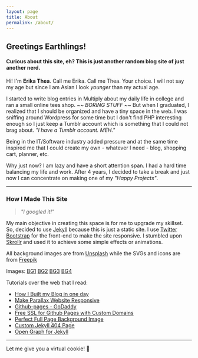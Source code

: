 ```yaml
---
layout: page
title: About
permalink: /about/
---
```


## Greetings Earthlings!

#### Curious about this site, eh? This is just another random blog site of just another nerd.

Hi! I'm **Erika Thea**. Call me Erika. Call me Thea. Your choice. I will not say my age but since I am Asian I look *younger* than my actual age.

I started to write blog entries in Multiply about my daily life in college and ran a small online tees shop. ~~ *BORING STUFF* ~~ But when I graduated, I realized that I should be organized and have a tiny space in the web. I was sniffing around Wordpress for some time but I don't find PHP interesting enough so I just keep a Tumblr account which is something that I could not brag about. *"I have a Tumblr account. MEH."*

Being in the IT/Software industry added pressure and at the same time inspired me that I could create my own - whatever I need - blog, shopping cart, planner, etc.

Why just now? I am lazy and have a short attention span. I had a hard time balancing my life and work. After 4 years, I decided to take a break and just now I can concentrate on making one of my *"Happy Projects"*.

***

### How I Made This Site

> *"I googled it!"*

My main objective in creating this space is for me to upgrade my skillset. So, decided to use [Jekyll](https://github.com/jekyll/jekyll) because this is just a static site. I use [Twitter Bootstrap](https://getbootstrap.com/) for the front-end to make the site responsive. I stumbled upon [Skrollr](https://github.com/Prinzhorn/skrollr) and used it to achieve some simple effects or animations.

All background images are from [Unsplash](https://unsplash.com) while the SVGs and icons are from [Freepik](https://freepik.com)

Images:
[BG1](https://unsplash.com/negativespace)
[BG2](https://unsplash.com/florianklauer)
[BG3](https://unsplash.com/loudge)
[BG4](https://unsplash.com/carlijeanmiller)


Tutorials over the web that I read:

* [How I Built my Blog in one day](http://erjjones.github.io/blog/How-I-built-my-blog-in-one-day/)
* [Make Parallax Website Responsive](https://ihatetomatoes.net/make-parallax-website-responsive/)
* [Github-pages - GoDaddy](https://medium.com/@LovettLovett/github-pages-godaddy-f0318c2f25a)
* [Free SSL for Github Pages with Custom Domains](https://sheharyar.me/blog/free-ssl-for-github-pages-with-custom-domains/)
* [Perfect Full Page Background Image](https://css-tricks.com/perfect-full-page-background-image/)
* [Custom Jekyll 404 Page](http://yizeng.me/2013/05/26/create-a-custom-jekyll-404-page/)
*  [Open Graph for Jekyll](https://gist.github.com/pathawks/1406355)

***

Let me give you a virtual cookie! :cookie:
